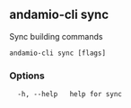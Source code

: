## andamio-cli sync

Sync building commands

```
andamio-cli sync [flags]
```

### Options

```
  -h, --help   help for sync
```

